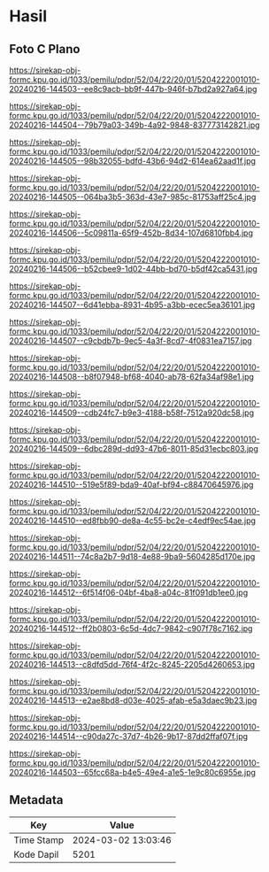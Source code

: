 # Hasil

## Foto C Plano

https://sirekap-obj-formc.kpu.go.id/1033/pemilu/pdpr/52/04/22/20/01/5204222001010-20240216-144503--ee8c9acb-bb9f-447b-946f-b7bd2a927a64.jpg

https://sirekap-obj-formc.kpu.go.id/1033/pemilu/pdpr/52/04/22/20/01/5204222001010-20240216-144504--79b79a03-349b-4a92-9848-837773142821.jpg

https://sirekap-obj-formc.kpu.go.id/1033/pemilu/pdpr/52/04/22/20/01/5204222001010-20240216-144505--98b32055-bdfd-43b6-94d2-614ea62aad1f.jpg

https://sirekap-obj-formc.kpu.go.id/1033/pemilu/pdpr/52/04/22/20/01/5204222001010-20240216-144505--064ba3b5-363d-43e7-985c-81753aff25c4.jpg

https://sirekap-obj-formc.kpu.go.id/1033/pemilu/pdpr/52/04/22/20/01/5204222001010-20240216-144506--5c09811a-65f9-452b-8d34-107d6810fbb4.jpg

https://sirekap-obj-formc.kpu.go.id/1033/pemilu/pdpr/52/04/22/20/01/5204222001010-20240216-144506--b52cbee9-1d02-44bb-bd70-b5df42ca5431.jpg

https://sirekap-obj-formc.kpu.go.id/1033/pemilu/pdpr/52/04/22/20/01/5204222001010-20240216-144507--6d41ebba-8931-4b95-a3bb-ecec5ea36101.jpg

https://sirekap-obj-formc.kpu.go.id/1033/pemilu/pdpr/52/04/22/20/01/5204222001010-20240216-144507--c9cbdb7b-9ec5-4a3f-8cd7-4f0831ea7157.jpg

https://sirekap-obj-formc.kpu.go.id/1033/pemilu/pdpr/52/04/22/20/01/5204222001010-20240216-144508--b8f07948-bf68-4040-ab78-62fa34af98e1.jpg

https://sirekap-obj-formc.kpu.go.id/1033/pemilu/pdpr/52/04/22/20/01/5204222001010-20240216-144509--cdb24fc7-b9e3-4188-b58f-7512a920dc58.jpg

https://sirekap-obj-formc.kpu.go.id/1033/pemilu/pdpr/52/04/22/20/01/5204222001010-20240216-144509--6dbc289d-dd93-47b6-8011-85d31ecbc803.jpg

https://sirekap-obj-formc.kpu.go.id/1033/pemilu/pdpr/52/04/22/20/01/5204222001010-20240216-144510--519e5f89-bda9-40af-bf94-c88470645976.jpg

https://sirekap-obj-formc.kpu.go.id/1033/pemilu/pdpr/52/04/22/20/01/5204222001010-20240216-144510--ed8fbb90-de8a-4c55-bc2e-c4edf9ec54ae.jpg

https://sirekap-obj-formc.kpu.go.id/1033/pemilu/pdpr/52/04/22/20/01/5204222001010-20240216-144511--74c8a2b7-9d18-4e88-9ba9-5604285d170e.jpg

https://sirekap-obj-formc.kpu.go.id/1033/pemilu/pdpr/52/04/22/20/01/5204222001010-20240216-144512--6f514f06-04bf-4ba8-a04c-81f091db1ee0.jpg

https://sirekap-obj-formc.kpu.go.id/1033/pemilu/pdpr/52/04/22/20/01/5204222001010-20240216-144512--ff2b0803-6c5d-4dc7-9842-c907f78c7162.jpg

https://sirekap-obj-formc.kpu.go.id/1033/pemilu/pdpr/52/04/22/20/01/5204222001010-20240216-144513--c8dfd5dd-76f4-4f2c-8245-2205d4260653.jpg

https://sirekap-obj-formc.kpu.go.id/1033/pemilu/pdpr/52/04/22/20/01/5204222001010-20240216-144513--e2ae8bd8-d03e-4025-afab-e5a3daec9b23.jpg

https://sirekap-obj-formc.kpu.go.id/1033/pemilu/pdpr/52/04/22/20/01/5204222001010-20240216-144514--c90da27c-37d7-4b26-9b17-87dd2ffaf07f.jpg

https://sirekap-obj-formc.kpu.go.id/1033/pemilu/pdpr/52/04/22/20/01/5204222001010-20240216-144503--65fcc68a-b4e5-49e4-a1e5-1e9c80c6955e.jpg


## Metadata

| Key        | Value               |
| ---------- | ------------------- |
| Time Stamp | 2024-03-02 13:03:46 |
| Kode Dapil | 5201                |




